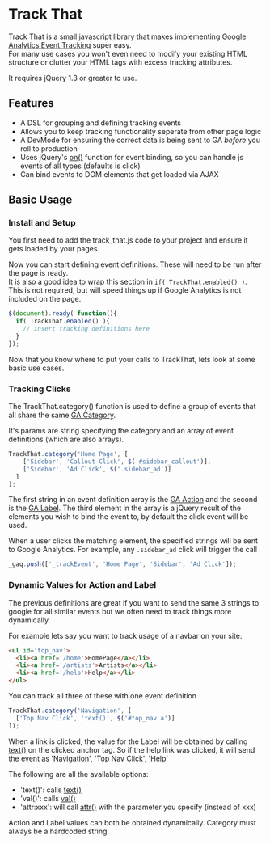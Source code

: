 # Track That

Track That is a small javascript library that makes implementing [Google Analytics Event Tracking][eventtracking] super easy.  
For many use cases you won't even need to modify your existing HTML structure or clutter your HTML tags with excess tracking attributes.

It requires jQuery 1.3 or greater to use.

## Features

* A DSL for grouping and defining tracking events 
* Allows you to keep tracking functionality seperate from other page logic
* A DevMode for ensuring the correct data is being sent to GA *before* you roll to production
* Uses jQuery's [on()][onfuction] function for event binding, so you can handle js events of all types (defaults is click)
* Can bind events to DOM elements that get loaded via AJAX

## Basic Usage

### Install and Setup

You first need to add the track_that.js code to your project and ensure it gets loaded by your pages.

Now you can start defining event definitions.  These will need to be run after the page is ready.  
It is also  a good idea to wrap this section in ``` if( TrackThat.enabled() ) ```.  
This is not required, but will speed things up if Google Analytics is not included on the page. 

``` javascript
$(document).ready( function(){
  if( TrackThat.enabled() ){
    // insert tracking definitions here
  }
});
```

Now that you know where to put your calls to TrackThat, lets look at some basic use cases.

### Tracking Clicks

The TrackThat.category() function is used to define a group of events that all share the same [GA Category][gacategories].

It's params are string specifying the category and an array of event definitions (which are also arrays).

``` javascript
TrackThat.category('Home Page', [
    ['Sidebar', 'Callout Click', $('#sidebar_callout')],
    ['Sidebar', 'Ad Click', $('.sidebar_ad')]
  ]
);
```

The first string in an event definition array is the [GA Action][gaaction] and the second is the [GA Label][galabel].
The third element in the array is a jQuery result of the elements you wish to bind the event to, by default the click event will be used.

When a user clicks the matching element, the specified strings will be sent to Google Analytics.  For example, any ```.sidebar_ad``` click will trigger the call
``` javascript
_gaq.push(['_trackEvent', 'Home Page', 'Sidebar', 'Ad Click']);
```

### Dynamic Values for Action and Label

The previous definitions are great if you want to send the same 3 strings to google for all similar events but we often need to track things more dynamically.

For example lets say you want to track usage of a navbar on your site:

``` html
<ul id='top_nav'>
  <li><a href='/home'>HomePage</a></li>
  <li><a href='/artists'>Artists</a></li>
  <li><a href='/help'>Help</a></li>
</ul>
```

You can track all three of these with one event definition

``` javascript
TrackThat.category('Navigation', [
  ['Top Nav Click', 'text()', $('#top_nav a')]
]);
```

When a link is clicked, the value for the Label will be obtained by calling [text()][jquerytext] on the clicked anchor tag.
So if the help link was clicked, it will send the event as 'Navigation', 'Top Nav Click', 'Help'

The following are all the available options:

* 'text()': calls [text()][jquerytext]
* 'val()': calls [val()][jqueryval]
* 'attr:xxx': will call [attr()][jqueryattr] with the parameter you specify (instead of xxx)

Action and Label values can both be obtained dynamically.  Category must always be a hardcoded string.


[eventtracking]: https://developers.google.com/analytics/devguides/collection/gajs/eventTrackerGuide
[gacategories]: https://developers.google.com/analytics/devguides/collection/gajs/eventTrackerGuide#Categories
[gaaction]: https://developers.google.com/analytics/devguides/collection/gajs/eventTrackerGuide#Actions
[galabel]: https://developers.google.com/analytics/devguides/collection/gajs/eventTrackerGuide#Labels
[jquerytext]: http://api.jquery.com/text/
[jqueryval]: http://api.jquery.com/val/
[jqueryattr]: http://api.jquery.com/attr/
[onfuction]: http://api.jquery.com/on/